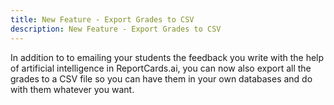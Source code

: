 ```yaml
---
title: New Feature - Export Grades to CSV
description: New Feature - Export Grades to CSV
---
```


In addition to to emailing your students the feedback you write with the help of artificial intelligence in ReportCards.ai, you can now also export all the grades to a CSV file so you can have them in your own databases and do with them whatever you want.

